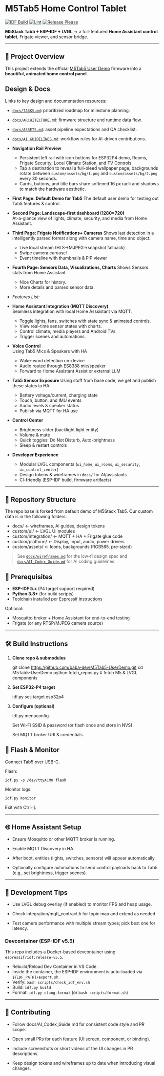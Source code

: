 # M5Tab5 Home Control Tablet

[![IDF Build](https://github.com/baba-dev/M5Tab5-UserDemo/actions/workflows/idf-build.yml/badge.svg)](https://github.com/baba-dev/M5Tab5-UserDemo/actions/workflows/idf-build.yml)
[![Lint](https://github.com/baba-dev/M5Tab5-UserDemo/actions/workflows/lint.yml/badge.svg)](https://github.com/baba-dev/M5Tab5-UserDemo/actions/workflows/lint.yml)
[![Release Please](https://github.com/baba-dev/M5Tab5-UserDemo/actions/workflows/release-please.yml/badge.svg)](https://github.com/baba-dev/M5Tab5-UserDemo/actions/workflows/release-please.yml)

**M5Stack Tab5 + ESP-IDF + LVGL** → a full-featured **Home Assistant control tablet**, Frigate viewer, and sensor bridge.

---

## 🌟 Project Overview

This project extends the official [M5Tab5 User Demo](https://docs.m5stack.com/en/esp_idf/m5tab5/userdemo) firmware into a **beautiful, animated home control panel**.

## Design & Docs

Links to key design and documentation resources:
- [`docs/TASKS.md`](docs/TASKS.md): prioritized roadmap for milestone planning.
- [`docs/ARCHITECTURE.md`](docs/ARCHITECTURE.md): firmware structure and runtime data flow.
- [`docs/ASSETS.md`](docs/ASSETS.md): asset pipeline expectations and QA checklist.
- [`docs/AI_GUIDELINES.md`](docs/AI_GUIDELINES.md): workflow rules for AI-driven contributions.

- **Navigation Rail Preview**
  - Persistent left rail with icon buttons for ESP32P4 demo, Rooms, Frigate Security, Local Climate Station, and TV Controls.
  - Tap a destination to reveal a full-bleed wallpaper page; backgrounds rotate between `custom/assets/bg/1.png` and `custom/assets/bg/2.png` every 30 seconds.
  - Cards, buttons, and title bars share softened 16 px radii and shadows to match the hardware aesthetic.

- **First Page: Default Demo for Tab5**
  The default user demo for testing out Tab5 features & control.

- **Second Page: Landscape-first dashboard (1280×720)**  
  At-a-glance view of lights, climate, security, and media from Home Assistant.

- **Third Page: Frigate Notifications+ Cameras**
Shows last detection in a intelligently parsed format along with camera name, time and object.
  - Live local stream (HLS→MJPEG→snapshot fallback)  
  - Swipe camera carousel  
  - Event timeline with thumbnails & PiP viewer


- **Fourth Page: Sensors Data, Visualizations, Charts**
Shows Sensors stats from Home Assistant
  - Nice Charts for history.  
  - More details and parsed sensor data.
 
    
- *Features List:*  

- **Home Assistant Integration (MQTT Discovery)**  
Seamless integration with local Home Asssistant via MQTT.
  - Toggle lights, fans, switches with state sync & animated controls.
  - View real-time sensor states with charts.
  - Control climate, media players and Android TVs.  
  - Trigger scenes and automations.
  
- **Voice Control**  
Using Tab5 Mics & Speakers with HA
  - Wake-word detection on-device  
  - Audio routed through ES8388 mic/speaker  
  - Forward to Home Assistant Assist or external LLM

- **Tab5 Sensor Exposure**
Using stuff from base code, we get and publish these states to HA:
  - Battery voltage/current, charging state  
  - Touch, button, and IMU events  
  - Audio levels & speaker status  
  - Publish via MQTT for HA use

- **Control Center**  
  - Brightness slider (backlight light entity)  
  - Volume & mute  
  - Quick toggles: Do Not Disturb, Auto-brightness  
  - Sleep & restart controls

- **Developer Experience**  
  - Modular LVGL components (`ui_home`, `ui_rooms`, `ui_security`, `ui_control_center`)  
  - Design tokens & wireframes in `docs/` for AI/assistants  
  - CI-friendly (ESP-IDF build, firmware artifacts)  

---

## 📂 Repository Structure

The repo base is forked from default demo of M5Stack Tab5.
Our custom data is in the following folders:
- docs/ ← wireframes, AI guides, design tokens
- custom/ui/ ← LVGL UI modules
- custom/integration/ ← MQTT + HA + Frigate glue code
- custom/platform/ ← Display, input, audio, power drivers
- custom/assets/ ← Icons, backgrounds (RGB565, pre-sized)

> See [`docs/wireframes.md`](docs/wireframes.md) for the low-fi design spec and [`docs/AI_Codex_Guide.md`](docs/AI_Codex_Guide.md) for AI coding guidelines.

## 🔧 Prerequisites

- **ESP-IDF 5.x** (P4 target support required)
- **Python 3.8+** (for build scripts)
- Toolchain installed per [Espressif instructions](https://docs.espressif.com/projects/esp-idf/en/latest/esp32p4/get-started/)

Optional:
- Mosquitto broker + Home Assistant for end-to-end testing
- Frigate (or any RTSP/MJPEG camera source)

---

## 🛠️ Build Instructions

1. **Clone repo & submodules**

	git clone https://github.com/baba-dev/M5Tab5-UserDemo.git
   cd M5Tab5-UserDemo
   python fetch_repos.py  # fetch M5 & LVGL components

2. **Set ESP32-P4 target**

	idf.py set-target esp32p4

3. **Configure (optional)**

	idf.py menuconfig

	Set Wi-Fi SSID & password (or flash once and store in NVS).

	Set MQTT broker URI & credentials.

## 🚀 Flash & Monitor

Connect Tab5 over USB-C.

Flash:

`idf.py -p /dev/ttyACM0 flash
`

Monitor logs:

`idf.py monitor
`

Exit with Ctrl+].


------------

## 🌐 Home Assistant Setup

- Ensure Mosquitto or other MQTT broker is running.

- Enable MQTT Discovery in HA.

- After boot, entities (lights, switches, sensors) will appear automatically.

- Optionally configure automations to send control payloads back to Tab5 (e.g., set brightness, trigger scenes).

------------


## 🧪 Development Tips

- Use LVGL debug overlay (if enabled) to monitor FPS and heap usage.

- Check integration/mqtt_contract.h for topic map and extend as needed.

- Test camera performance with multiple stream types; pick best one for latency.

### Devcontainer (ESP-IDF v5.5)
This repo includes a Docker-based devcontainer using `espressif/idf:release-v5.5`.
- Rebuild/Reload Dev Container in VS Code.
- Inside the container, the ESP-IDF environment is auto-loaded via `${IDF_PATH}/export.sh`.
- Verify: `bash scripts/check_idf_env.sh`
- Build: `idf.py build`
- Format: `idf.py clang-format` (or `bash scripts/format.sh`)

------------


## 🤝 Contributing

- Follow docs/AI_Codex_Guide.md for consistent code style and PR scope.

- Open small PRs for each feature (UI screen, component, or binding).

- Include screenshots or short videos of the UI changes in PR descriptions.

- Keep design tokens and wireframes up to date when introducing visual changes.
